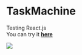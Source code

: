 # TaskMachine
Testing React.js <br />
You can try it [**here**](https://rinconx64.github.io/TaskMachine/)

![](https://i.imgur.com/X0uk0SC.png)

